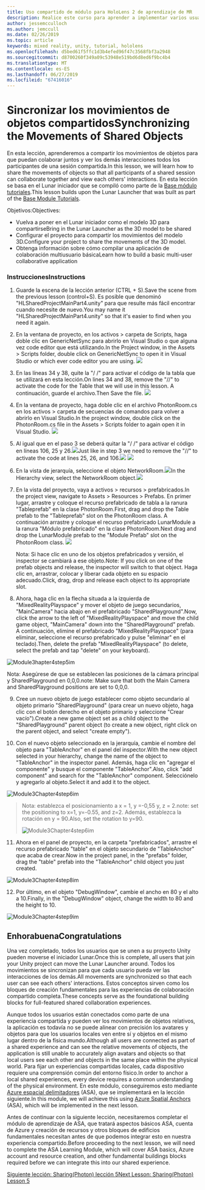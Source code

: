 ```yaml
---
title: Uso compartido de módulo para HoloLens 2 de aprendizaje de MR
description: Realice este curso para aprender a implementar varios usuarios experiencias compartidas dentro de una aplicación de HoloLens 2.
author: jessemcculloch
ms.author: jemccull
ms.date: 02/26/2019
ms.topic: article
keywords: mixed reality, unity, tutorial, hololens
ms.openlocfilehash: d5bed61f5ffc1d3b4efed96f47c3568fbf3a2948
ms.sourcegitcommit: d8700260f349a09c53948e519bd6d8ed6f9bc4b4
ms.translationtype: MT
ms.contentlocale: es-ES
ms.lasthandoff: 06/27/2019
ms.locfileid: "67416016"
---
```

# <a name="synchronizing-the-movements-of-shared-objects"></a><span data-ttu-id="2d4d2-104">Sincronizar los movimientos de objetos compartidos</span><span class="sxs-lookup"><span data-stu-id="2d4d2-104">Synchronizing the Movements of Shared Objects</span></span>

<span data-ttu-id="2d4d2-105">En esta lección, aprenderemos a compartir los movimientos de objetos para que puedan colaborar juntos y ver los demás interacciones todos los participantes de una sesión compartida.</span><span class="sxs-lookup"><span data-stu-id="2d4d2-105">In this lesson, we will learn how to share the movements of objects so that all participants of a shared session can collaborate together and view each others' interactions.</span></span> <span data-ttu-id="2d4d2-106">En esta lección se basa en el Lunar iniciador que se compiló como parte de la [Base módulo tutoriales](mrlearning-base.md).</span><span class="sxs-lookup"><span data-stu-id="2d4d2-106">This lesson builds upon the Lunar Launcher that was built as part of the [Base Module Tutorials](mrlearning-base.md).</span></span>

<span data-ttu-id="2d4d2-107">Objetivos:</span><span class="sxs-lookup"><span data-stu-id="2d4d2-107">Objectives:</span></span>

- <span data-ttu-id="2d4d2-108">Vuelva a poner en el Lunar iniciador como el modelo 3D para compartirse</span><span class="sxs-lookup"><span data-stu-id="2d4d2-108">Bring in the Lunar Launcher as the 3D model to be shared</span></span>
- <span data-ttu-id="2d4d2-109">Configurar el proyecto para compartir los movimientos del modelo 3D.</span><span class="sxs-lookup"><span data-stu-id="2d4d2-109">Configure your project to share the movements of the 3D model.</span></span>
- <span data-ttu-id="2d4d2-110">Obtenga información sobre cómo compilar una aplicación de colaboración multiusuario básica</span><span class="sxs-lookup"><span data-stu-id="2d4d2-110">Learn how to build a basic multi-user collaborative application</span></span>

### <a name="instructions"></a><span data-ttu-id="2d4d2-111">Instrucciones</span><span class="sxs-lookup"><span data-stu-id="2d4d2-111">Instructions</span></span>

1. <span data-ttu-id="2d4d2-112">Guarde la escena de la lección anterior (CTRL + S).</span><span class="sxs-lookup"><span data-stu-id="2d4d2-112">Save the scene from the previous lesson (control+S).</span></span> <span data-ttu-id="2d4d2-113">Es posible que denominó "HLSharedProjectMainPart4.unity" para que resulte más fácil encontrar cuando necesite de nuevo.</span><span class="sxs-lookup"><span data-stu-id="2d4d2-113">You may name it "HLSharedProjectMainPart4.unity" so that it's easier to find when you need it again.</span></span>

2. <span data-ttu-id="2d4d2-114">En la ventana de proyecto, en los activos > carpeta de Scripts, haga doble clic en GenericNetSync para abrirlo en Visual Studio o que alguna vez code editor que está utilizando.</span><span class="sxs-lookup"><span data-stu-id="2d4d2-114">In the Project window, in the Assets > Scripts folder, double click on GenericNetSync to open it in Visual Studio or which ever code editor you are using.</span></span>  ![](images/module3chapter4updatestep2.png)

3. <span data-ttu-id="2d4d2-115">En las líneas 34 y 38, quite la "/ /" para activar el código de la tabla que se utilizará en esta lección.</span><span class="sxs-lookup"><span data-stu-id="2d4d2-115">On lines 34 and 38, remove the "//" to activate the code for the Table that we will use in this lesson.</span></span>  <span data-ttu-id="2d4d2-116">A continuación, guarde el archivo.</span><span class="sxs-lookup"><span data-stu-id="2d4d2-116">Then Save the file.</span></span> ![](images/module3chapter4updatestep3.png)

4. <span data-ttu-id="2d4d2-117">En la ventana de proyecto, haga doble clic en el archivo PhotonRoom.cs en los activos > carpeta de secuencias de comandos para volver a abrirlo en Visual Studio.</span><span class="sxs-lookup"><span data-stu-id="2d4d2-117">In the project window, double click on the PhotonRoom.cs file in the Assets > Scripts folder to again open it in Visual Studio.</span></span> ![](images/module3chapter4updatestep4.png)

5. <span data-ttu-id="2d4d2-118">Al igual que en el paso 3 se deberá quitar la "/ /" para activar el código en líneas 106, 25 y 26.![](images/module3chapter4updatestep5a.png)</span><span class="sxs-lookup"><span data-stu-id="2d4d2-118">Just like in step 3 we need to remove the "//" to activate the code at lines 25, 26, and 106.![](images/module3chapter4updatestep5a.png)</span></span> ![](images/module3chapter4updatestep5b.png)

6. <span data-ttu-id="2d4d2-119">En la vista de jerarquía, seleccione el objeto NetworkRoom.![](images/module3chapter4updatestep6.png)</span><span class="sxs-lookup"><span data-stu-id="2d4d2-119">In the Hierarchy view, select the NetworkRoom object.![](images/module3chapter4updatestep6.png)</span></span>

7. <span data-ttu-id="2d4d2-120">En la vista del proyecto, vaya a activos > recursos > prefabricados.</span><span class="sxs-lookup"><span data-stu-id="2d4d2-120">In the project view, navigate to Assets > Resources > Prefabs.</span></span> <span data-ttu-id="2d4d2-121">En primer lugar, arrastre y coloque el recurso prefabricado de tabla a la ranura "Tableprefab" en la clase PhotonRoom.</span><span class="sxs-lookup"><span data-stu-id="2d4d2-121">First, drag and drop the Table prefab to the "Tableprefab" slot on the PhotonRoom class.</span></span> <span data-ttu-id="2d4d2-122">A continuación arrastre y coloque el recurso prefabricado LunarModule a la ranura "Módulo prefabricado" en la clase PhotonRoom.</span><span class="sxs-lookup"><span data-stu-id="2d4d2-122">Next drag and drop the LunarModule prefab to the "Module Prefab" slot on the PhotonRoom class.</span></span> ![](images/module3chapter4updatestep7.png)

   <span data-ttu-id="2d4d2-123">Nota: Si hace clic en uno de los objetos prefabricados y versión, el inspector se cambiará a ese objeto.</span><span class="sxs-lookup"><span data-stu-id="2d4d2-123">Note: If you click on one of the prefab objects and release, the inspector will switch to that object.</span></span> <span data-ttu-id="2d4d2-124">Haga clic en, arrastrar, colocar y liberar cada objeto en su espacio adecuado.</span><span class="sxs-lookup"><span data-stu-id="2d4d2-124">Click, drag, drop and release each object to its appropriate slot.</span></span>



8. <span data-ttu-id="2d4d2-125">Ahora, haga clic en la flecha situada a la izquierda de "MixedRealityPlayspace" y mover el objeto de juego secundarios, "MainCamera" hacia abajo en el prefabricado "SharedPlayground".</span><span class="sxs-lookup"><span data-stu-id="2d4d2-125">Now, click the arrow to the left of "MixedRealityPlayspace" and move the child game object, "MainCamera" down into the "SharedPlayground" prefab.</span></span> <span data-ttu-id="2d4d2-126">A continuación, elimine el prefabricado "MixedRealityPlayspace" (para eliminar, seleccione el recurso prefabricado y pulse "eliminar" en el teclado).</span><span class="sxs-lookup"><span data-stu-id="2d4d2-126">Then, delete the prefab "MixedRealityPlayspace" (to delete, select the prefab and tap "delete" on your keyboard).</span></span>

![Module3hapter4step5im](images/module3chapter4step5im.PNG)

<span data-ttu-id="2d4d2-128">Nota:  Asegúrese de que se establecen las posiciones de la cámara principal y SharedPlayground en 0,0,0.</span><span class="sxs-lookup"><span data-stu-id="2d4d2-128">note:  Make sure that both the Main Camera and SharedPlayground positions are set to 0,0,0.</span></span>

9. <span data-ttu-id="2d4d2-129">Cree un nuevo objeto de juego establecer como objeto secundario al objeto primario "SharedPlayground" (para crear un nuevo objeto, haga clic con el botón derecho en el objeto primario y seleccione "Crear vacío").</span><span class="sxs-lookup"><span data-stu-id="2d4d2-129">Create a new game object set as a child object to the "SharedPlayground" parent object (to create a new object, right click on the parent object, and select "create  empty").</span></span> 

10. <span data-ttu-id="2d4d2-130">Con el nuevo objeto seleccionado en la jerarquía, cambie el nombre del objeto para "TableAnchor" en el panel del inspector.</span><span class="sxs-lookup"><span data-stu-id="2d4d2-130">With the new object selected in your hierarchy, change the name of the object to "TableAnchor" in the inspector panel.</span></span> <span data-ttu-id="2d4d2-131">Además, haga clic en "agregar el componente" y busque el componente "TableAnchor".</span><span class="sxs-lookup"><span data-stu-id="2d4d2-131">Also, click "add component" and search for the "TableAnchor" component.</span></span> <span data-ttu-id="2d4d2-132">Selecciónelo y agregarlo al objeto.</span><span class="sxs-lookup"><span data-stu-id="2d4d2-132">Select it and add it to the object.</span></span> 

![Module3Chapter4step6im](images/module3chapter4step7im.PNG)

> <span data-ttu-id="2d4d2-134">Nota: establezca el posicionamiento a x = 1, y =-0,55 y, z = 2.</span><span class="sxs-lookup"><span data-stu-id="2d4d2-134">note: set the positioning to x=1, y=-0.55, and z=2.</span></span> <span data-ttu-id="2d4d2-135">Además, establezca la rotación en y = 90.</span><span class="sxs-lookup"><span data-stu-id="2d4d2-135">Also, set the rotation to y=90.</span></span> 
>
> ![Module3Chapter4step6im](images/module3chapter4noteim.PNG)

11. <span data-ttu-id="2d4d2-137">Ahora en el panel de proyecto, en la carpeta "prefabricados", arrastre el recurso prefabricado "table" en el objeto secundario de "TableAnchor" que acaba de crear.</span><span class="sxs-lookup"><span data-stu-id="2d4d2-137">Now in the project panel, in the "prefabs" folder, drag the "table" prefab into the "TableAnchor" child object you just created.</span></span>

![Module3Chapter4step8im](images/module3chapter4step8im.PNG)



12. <span data-ttu-id="2d4d2-139">Por último, en el objeto "DebugWindow", cambie el ancho en 80 y el alto a 10.</span><span class="sxs-lookup"><span data-stu-id="2d4d2-139">Finally, in the "DebugWindow" object, change the width to 80 and the height to 10.</span></span>

![Module3Chapter4step9im](images/module3chapter4step11im.PNG)




## <a name="congratulations"></a><span data-ttu-id="2d4d2-141">Enhorabuena</span><span class="sxs-lookup"><span data-stu-id="2d4d2-141">Congratulations</span></span>

<span data-ttu-id="2d4d2-142">Una vez completado, todos los usuarios que se unen a su proyecto Unity pueden moverse el iniciador Lunar.</span><span class="sxs-lookup"><span data-stu-id="2d4d2-142">Once this is complete, all users that join your Unity project can move the Lunar Launcher around.</span></span> <span data-ttu-id="2d4d2-143">Todos los movimientos se sincronizan para que cada usuario pueda ver las interacciones de los demás.</span><span class="sxs-lookup"><span data-stu-id="2d4d2-143">All movements are synchronized so that each user can see each others' interactions.</span></span> <span data-ttu-id="2d4d2-144">Estos conceptos sirven como los bloques de creación fundamentales para las experiencias de colaboración compartido completa.</span><span class="sxs-lookup"><span data-stu-id="2d4d2-144">These concepts serve as the foundational building blocks for full-featured shared collaboration experiences.</span></span> 

<span data-ttu-id="2d4d2-145">Aunque todos los usuarios están conectados como parte de una experiencia compartida y pueden ver los movimientos de objetos relativos, la aplicación es todavía no se puede alinear con precisión los avatares y objetos para que los usuarios locales ven entre sí y objetos en el mismo lugar dentro de la física mundo.</span><span class="sxs-lookup"><span data-stu-id="2d4d2-145">Although all users are connected as part of a shared experience and can see the relative movements of objects, the application is still unable to accurately align avatars and objects so that local users see each other and objects in the same place within the physical world.</span></span> <span data-ttu-id="2d4d2-146">Para fijar un experiencias compartidas locales, cada dispositivo requiere una comprensión común del entorno físico.</span><span class="sxs-lookup"><span data-stu-id="2d4d2-146">In order to anchor a local shared experiences, every device requires a common understanding of the physical environment.</span></span> <span data-ttu-id="2d4d2-147">En este módulo, conseguiremos esto mediante [Azure espacial delimitadores](<https://azure.microsoft.com/en-us/services/spatial-anchors/>) (ASA), que se implementará en la lección siguiente.</span><span class="sxs-lookup"><span data-stu-id="2d4d2-147">In this module, we will achieve this using [Azure Spatial Anchors](<https://azure.microsoft.com/en-us/services/spatial-anchors/>) (ASA), which will be implemented in the next lesson.</span></span>

<span data-ttu-id="2d4d2-148">Antes de continuar con la siguiente lección, necesitaremos completar el módulo de aprendizaje de ASA, que tratará aspectos básicos ASA, cuenta de Azure y creación de recursos y otros bloques de edificios fundamentales necesitan antes de que podemos integrar esto en nuestra experiencia compartido.</span><span class="sxs-lookup"><span data-stu-id="2d4d2-148">Before proceeding to the next lesson, we will need to complete the ASA Learning Module, which will cover ASA basics, Azure account and resource creation, and other fundamental buildings blocks required before we can integrate this into our shared experience.</span></span>

<span data-ttu-id="2d4d2-149">[Siguiente lección: Sharing(Photon) lección 5](mrlearning-sharing(photon)-ch5.md)</span><span class="sxs-lookup"><span data-stu-id="2d4d2-149">[Next Lesson: Sharing(Photon) Lesson 5](mrlearning-sharing(photon)-ch5.md)</span></span>

